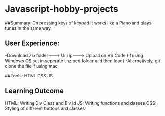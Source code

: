 # Javascript-hobby-projects

##Summary: On pressing keys of keypad it works like a Piano and plays tunes in the same way.

## User Experience:
-Download Zip folder---> Unzip---> Upload on VS Code (If using Windows OS put in seperate unziped folder and then load)
-Alternatively, git clone the file if using mac

##Tools:
HTML
CSS
JS

## Learning Outcome
HTML: Writing Div Class and Div Id
JS: Writing functions and classes
CSS: Styling of different buttons and classes


